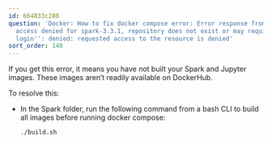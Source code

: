 ```yaml
---
id: 664833c280
question: 'Docker: How to fix docker compose error: Error response from daemon: pull
  access denied for spark-3.3.1, repository does not exist or may require ''docker
  login'': denied: requested access to the resource is denied'
sort_order: 140
---
```


If you get this error, it means you have not built your Spark and Jupyter images. These images aren’t readily available on DockerHub.

To resolve this:

- In the Spark folder, run the following command from a bash CLI to build all images before running docker compose:
  
  ```bash
  ./build.sh
  ```
